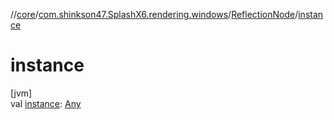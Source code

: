 //[core](../../../index.md)/[com.shinkson47.SplashX6.rendering.windows](../index.md)/[ReflectionNode](index.md)/[instance](instance.md)

# instance

[jvm]\
val [instance](instance.md): [Any](https://kotlinlang.org/api/latest/jvm/stdlib/kotlin/-any/index.html)
